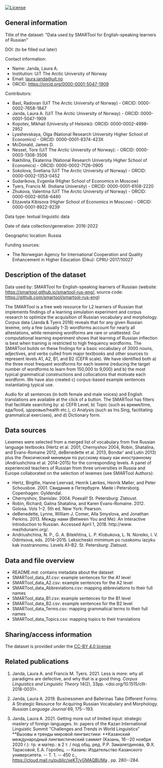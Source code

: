[![License](https://img.shields.io/badge/license-%20CC--BY-blue.svg)](LICENSE)


## General information

Title of the dataset: "Data used by SMARTool for English-speaking learners of Russian"

DOI: (to be filled out later)

Contact information:
- Name: Janda, Laura A.
- Institution: UiT The Arctic University of Norway
- Email: laura.janda@uit.no
- ORCID: https://orcid.org/0000-0001-5047-1909

Contributors:
- Bast, Radovan (UiT The Arctic University of Norway) - ORCID: 0000-0002-7658-1847
- Janda, Laura A. (UiT The Arctic University of Norway) - ORCID: 0000-0001-5047-1909
- Kopotev, Mikhail (University of Helsinki): ORCID: 0000-0002-4998-2952
- Lyashevskaya, Olga (National Research University Higher School of Economics) - ORCID: 0000-0001-8374-423X
- McDonald, James D.
- Nesset, Tore (UiT The Arctic University of Norway): - ORCID: 0000-0003-1308-3506
- Rakhilina, Ekaterina (National Research University Higher School of Economics) - ORCID: 0000-0002-7126-0905
- Sokolova, Svetlana (UiT The Arctic University of Norway) - ORCID: 0000-0002-1353-0452
- Sudarikova, Evgeniia (Higher School of Economics in Moscow)
- Tyers, Francis M. (Indiana University) - ORCID: 0000-0001-6108-2220
- Zhukova, Valentina (UiT The Arctic University of Norway) - ORCID: 0000-0002-8058-6480
- Elizaveta Kibisova (Higher School of Economics in Moscow) - ORCID: 0000-0001-8922-9239

Data type: textual linguistic data

Date of data collection/generation: 2016-2022

Geographic location: Russia

Funding sources:
- The Norwegian Agency for International Cooperation and Quality Enhancement in Higher Education (Diku): CPRU-2017/10027


## Description of the dataset

Data used by: SMARTool for English-speaking learners of Russian (website:
https://smartool.github.io/smartool-rus-eng/, source code:
https://github.com/smartool/smartool-rus-eng)

The SMARTool is a free web resource for L2 learners of Russian that
implements findings of a learning simulation experiment and corpus
research to optimize the acquisition of Russian vocabulary and
morphology. Corpus data (Janda & Tyers 2018) reveals that for any given
Russian lexeme, only a few (usually 1-3) wordforms account for nearly
all attestations, while remaining wordforms are rare or unattested. Our
computational learning experiment shows that learning of Russian
inflection is best when training is restricted to high frequency
wordforms. The SMARTool builds on these findings for a basic vocabulary
of 3000 nouns, adjectives, and verbs culled from major textbooks and
other sources to represent levels A1, A2, B1, and B2 (CEFR scale). We
have identified both a) the three most frequent wordforms for each
lexeme (reducing the target number of wordforms to learn from 150,000 to
9,000) and b) the most typical grammatical constructions and
collocations that motivate each wordform. We have also created c)
corpus-based example sentences instantiating typical use.

Audio for all sentences (in both female and male voices) and English
translations are available at the click of a button. The SMARTool has
filters that facilitate searching by: a) CEFR Level, b) Topic (such as
время/time, еда/food, здоровье/health etc.), c) Analysis (such as
Ins.Sing, facilitating grammatical exercises), and d) Dictionary form.


## Data sources

Lexemes were selected from a merged list of vocabulary from five Russian
language textbooks (Hertz et al. 2001, Chernyshov 2004, Robin, Shatalina, and
Evans-Romaine 2012, deBenedette et al. 2013, Bondar’ and Lutin 2013) plus the
Лексический минимум по русскому языку как иностранному (Andriushchina et al.
2014–2015) for the corresponding levels. A panel of experienced teachers of
Russian from three universities in Russia and Europe collaborated on the
selection of lexemes (see SMARTool Authors):
- Hertz, Birgitte, Hanne Leervad, Henrik Lærkes, Henrik Møller, and Peter
  Schousboe. 2001. Свидание в Петербурге. Møde i Petersborg. Copenhagen:
  Gyldendal.
- Chernyshov, Stanislav. 2004. Poexali! St. Petersburg: Zlatoust.
- Robin, Richard, Galina Shatalina, and Karen Evans-Romaine. 2012. Golosa. Vols
  1–2. 5th ed. New York: Pearson.
- deBenedette, Lynne, William J. Comer, Alla Smyslova, and Jonathan Perkins.
  2013. Между нами (Between You and Me): An Interactive Introduction to
  Russian. Accessed April 1, 2018. http://www. mezhdunami.org/.
- Andriushchina, N. P., G. A. Bitekhtina, L. P. Klobukova, L. N. Noreiko, I. V.
  Odintsova, eds. 2014–2015. Leksicheskii mimimum po russkomu iazyku kak
  inostrannomu. Levels A1–B2. St. Petersburg: Zlatoust.


## Data and file overview

- README.md: contains metadata about the dataset
- SMARTool_data_A1.csv: example sentences for the A1 level
- SMARTool_data_A2.csv: example sentences for the A2 level
- SMARTool_data_Abbreviations.csv: mapping abbreviations to their full names
- SMARTool_data_B1.csv: example sentences for the B1 level
- SMARTool_data_B2.csv: example sentences for the B2 level
- SMARTool_data_Terms.csv: mapping grammatical terms to their full names
- SMARTool_data_Topics.csv: mapping topics to their translations


## Sharing/access information

The dataset is provided under the [CC-BY 4.0 license](https://creativecommons.org/licenses/by/4.0/)


## Related publications

1.  Janda, Laura A. and Francis M. Tyers. 2021. Less is more: why all paradigms
    are defective, and why that is a good thing.  *Corpus Linguistics and
    Linguistic Theory* 14(2), 33pp.  <doi.org/10.1515/cllt-2018-0031>.

2.  Janda, Laura A. 2019. Businessmen and Ballerinas Take Different
    Forms: A Strategic Resource for Acquiring Russian Vocabulary and
    Morphology. *Russian Language Journal* 69, 175--193.

3.  Janda, Laura A. 2021. Getting more out of limited input: strategic
    mastery of foreign languages. In: papers of the Kazan International
    Linguistic Summit "Challenges and Trends in World Linguistics"
    **Вызовы и тренды мировой лингвистики: **Казанский международный
    лингвистический саммит (Казань, 16--20 ноября 2020 г.): тр. и
    матер.: в 2 т. / под общ. ред. Р.Р. Замалетдинова, Ф.Х. Тарасовой,
    Е.А. Горобец. -- Казань: Издательство Казанского университета. --
    Т. 1. -- 450 с., <https://cloud.mail.ru/public/xeKT/vGMAQBUMa> , pp.
    280--284.
